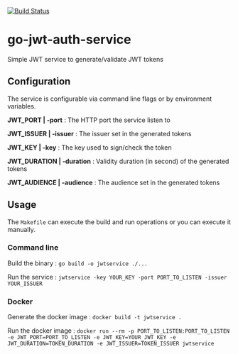 [![Build Status](https://travis-ci.org/tbaud0n/go-jwt-auth-service.svg?branch=master)](https://travis-ci.org/tbaud0n/go-jwt-auth-service)

# go-jwt-auth-service

Simple JWT service to generate/validate JWT tokens

## Configuration

The service is configurable via command line flags or by environment variables.

**JWT_PORT | -port** : The HTTP port the service listen to

**JWT_ISSUER | -issuer** : The issuer set in the generated tokens

**JWT_KEY | -key** : The key used to sign/check the token

**JWT_DURATION | -duration** : Validity duration (in second) of the generated tokens

**JWT_AUDIENCE | -audience** : The audience set in the generated tokens

## Usage

The `Makefile` can execute the build and run operations or you can execute it manually.

### Command line

Build the binary : `go build -o jwtservice ./...`

Run the service : `jwtservice -key YOUR_KEY -port PORT_TO_LISTEN -issuer YOUR_ISSUER`

### Docker

Generate the docker image : `docker build -t jwtservice .`

Run the docker image : `docker run --rm -p PORT_TO_LISTEN:PORT_TO_LISTEN -e JWT_PORT=PORT_TO_LISTEN -e JWT_KEY=YOUR_JWT_KEY -e JWT_DURATION=TOKEN_DURATION -e JWT_ISSUER=TOKEN_ISSUER jwtservice`